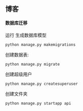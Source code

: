 ## 博客

#### 数据库迁移

运行 生成数据库模型

```mysql
python manage.py makemigrations
```

创建数据表:

```mysql
python manage.py migrate
```

创建超级用户

```python
python manage.py createsuperuser
```

创建文件夹

```
python manage.py startapp api
```



